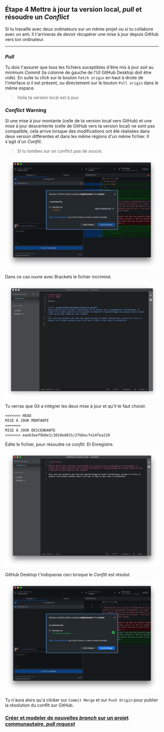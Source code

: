 ## **Étape 4** Mettre à jour ta version local, *pull* et résoudre un *Conflict*

Si tu travaille avec deux ordinateurs sur un même projet ou si tu collabore avec un ami. Il t'arriveras de devoir récupérer une mise à jour depuis GitHub vers ton ordinateur. 

---

### *Pull*

Tu dois t'assurer que tous tes fichiers suceptibles d'être mis à jour soit au minimum *Commit* (la colonne de gauche de l'UI GitHub Desktop doit être vide). En suite tu click sur le bouton `Fetch origin` en haut à droite de l'interface si il est présent, ou directement sur le bouton `Pull origin` dans le même espace. 

> Voila ta version local est à jour.

### *Conflict* Warning

Si une mise à jour montante (celle de ta version local vers GitHub) et une mise à jour descentente (celle de GitHub vers ta version local) ne sont pas compatible, cela arrive lorsque des modifications ont été réalisées dans deux version différentes et dans les   même régions d'un même fichier. Il s'agit d'un *Conflit*.

> Si tu tombes sur un conflict pas de soucis.

![gdReject.jpg](./images/gdReject.jpg)

Dans ce cas ouvre avec Brackets le fichier incriminé.

![bracketsConflict.jpg](./images/bracketsConflict.jpg)

Tu verras que Git a intégrer les deux mise à jour et qu'il te faut choisir. 

```<<<<<<<
<<<<<<< HEAD
MISE À JOUR MONTANTE
=======
MISE À JOUR DESCENDANTE
>>>>>>> eee63eef9b9e1c3010ed031c37b0acfe14fea228
```

Édite le fichier, pour résoudre ce *conflit*. Et Enregistre.

![bracketsConflictRes.jpg](./images/bracketsConflictRes.jpg)

GitHub Desktop t'indiqueras ceci lorsque le *Conflit* est résolut.

![bracketsConflictRes2.jpg](./images/bracketsConflictRes2.jpg)

Tu n'aura alors qu'a clicker sur `Commit Merge` et sur `Push Origin` pour publier la résolution du conflit sur GitHub.

### [Créer et modeler de nouvelles *branch* sur un projet communautaire, *pull request*](./collaboration.md)
